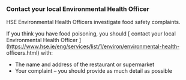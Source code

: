 ###  Contact your local Environmental Health Officer

HSE Environmental Health Officers investigate food safety complaints.

If you think you have food poisoning, you should [ contact your local
Environmental Health Officer
](https://www.hse.ie/eng/services/list/1/environ/environmental-health-
officers.html) with:

  * The name and address of the restaurant or supermarket 
  * Your complaint – you should provide as much detail as possible 
